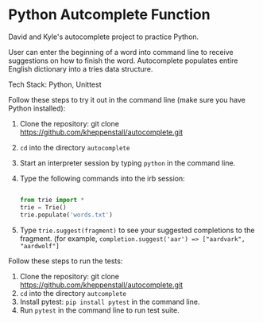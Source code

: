 # Python Autcomplete Function
David and Kyle's autocomplete project to practice Python.

User can enter the beginning of a word into command line to receive suggestions on how to finish the word. Autocomplete populates entire English dictionary into a tries data structure. 

Tech Stack: Python, Unittest

Follow these steps to try it out in the command line (make sure you have Python installed):

1. Clone the repository: git clone https://github.com/kheppenstall/autocomplete.git
1. `cd` into the directory `autocomplete`
1. Start an interpreter session by typing `python` in the command line.
1. Type the following commands into the irb session:
    
    ```python
    
    from trie import *
    trie = Trie()
    trie.populate('words.txt')    
    ```
1. Type `trie.suggest(fragment)` to see your suggested completions to the fragment.
(for example, `completion.suggest('aar') => ["aardvark", "aardwolf"]`

Follow these steps to run the tests:

1. Clone the repository: git clone https://github.com/kheppenstall/autocomplete.git
1. `cd` into the directory `autcomplete`
1. Install pytest: `pip install pytest` in the command line.
1. Run `pytest` in the command line to run test suite.

